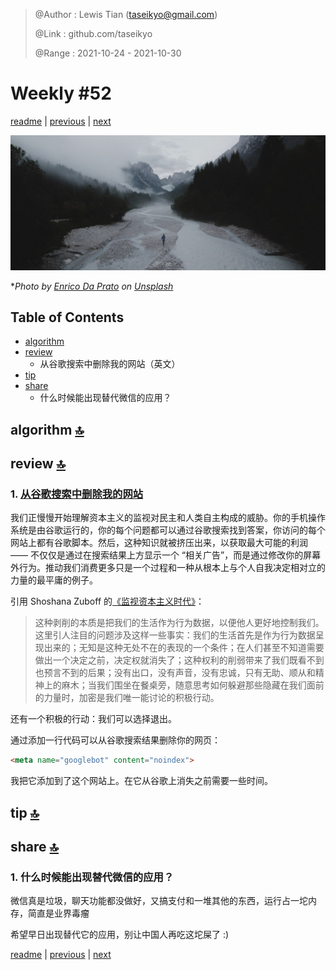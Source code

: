 > @Author  : Lewis Tian (taseikyo@gmail.com)
>
> @Link    : github.com/taseikyo
>
> @Range   : 2021-10-24 - 2021-10-30

# Weekly #52

[readme](../README.md) | [previous](202110W4.md) | [next](202111W1.md)

![](../images/2021/10/enrico-da-prato-_9GOD2Osk8o-unsplash.jpg)

\**Photo by [Enrico Da Prato](https://unsplash.com/@enricodaprato) on [Unsplash](https://unsplash.com/photos/_9GOD2Osk8o)*

## Table of Contents

- [algorithm](#algorithm-)
- [review](#review-)
    - 从谷歌搜索中删除我的网站（英文）
- [tip](#tip-)
- [share](#share-)
    - 什么时候能出现替代微信的应用？

## algorithm [🔝](#weekly-52)

## review [🔝](#weekly-52)

### 1. [从谷歌搜索中删除我的网站](https://btao.org/2021/10/03/removing-from-google)

我们正慢慢开始理解资本主义的监视对民主和人类自主构成的威胁。你的手机操作系统是由谷歌运行的，你的每个问题都可以通过谷歌搜索找到答案，你访问的每个网站上都有谷歌脚本。然后，这种知识就被挤压出来，以获取最大可能的利润 —— 不仅仅是通过在搜索结果上方显示一个 “相关广告”，而是通过修改你的屏幕外行为。推动我们消费更多只是一个过程和一种从根本上与个人自我决定相对立的力量的最平庸的例子。

引用 Shoshana Zuboff 的[《监视资本主义时代》](https://literal.club/book/the-age-of-surveillance-capitalism-u7f09)：

> 这种剥削的本质是把我们的生活作为行为数据，以便他人更好地控制我们。这里引人注目的问题涉及这样一些事实：我们的生活首先是作为行为数据呈现出来的；无知是这种无处不在的表现的一个条件；在人们甚至不知道需要做出一个决定之前，决定权就消失了；这种权利的削弱带来了我们既看不到也预言不到的后果；没有出口，没有声音，没有忠诚，只有无助、顺从和精神上的麻木；当我们围坐在餐桌旁，随意思考如何躲避那些隐藏在我们面前的力量时，加密是我们唯一能讨论的积极行动。

还有一个积极的行动：我们可以选择退出。

通过添加一行代码可以从谷歌搜索结果删除你的网页：

```html
<meta name="googlebot" content="noindex">
```

我把它添加到了这个网站上。在它从谷歌上消失之前需要一些时间。

## tip [🔝](#weekly-52)

## share [🔝](#weekly-52)

### 1. 什么时候能出现替代微信的应用？

微信真是垃圾，聊天功能都没做好，又搞支付和一堆其他的东西，运行占一坨内存，简直是业界毒瘤

希望早日出现替代它的应用，别让中国人再吃这坨屎了 :)

[readme](../README.md) | [previous](202110W4.md) | [next](202111W1.md)
